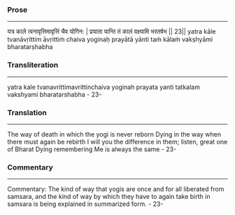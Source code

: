 ### Prose 
 --- 
यत्र काले त्वनावृत्तिमावृत्तिं चैव योगिन: |
प्रयाता यान्ति तं कालं वक्ष्यामि भरतर्षभ || 23||
yatra kāle tvanāvṛittim āvṛittiṁ chaiva yoginaḥ
prayātā yānti taṁ kālaṁ vakṣhyāmi bharatarṣhabha

### Transliteration 
 --- 
yatra kale tvanavrittimavrittinchaiva yoginah prayata yanti tatkalam vakshyami bharatarshabha - 23-

### Translation 
 --- 
The way of death in which the yogi is never reborn Dying in the way when there must again be rebirth I will you the difference in them; listen, great one of Bharat Dying remembering Me is always the same - 23-

### Commentary 
 --- 
Commentary: The kind of way that yogis are once and for all liberated from samsara, and the kind of way by which they have to again take birth in samsara is being explained in summarized form. - 23-